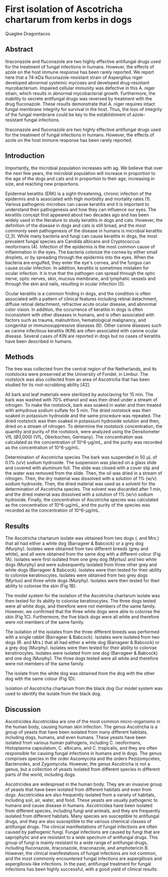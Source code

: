 # First isolation of Ascotricha chartarum from kerbs in dogs
Quaglee Dragontacos


## Abstract
Itraconazole and fluconazole are two highly effective antifungal drugs used for the treatment of fungal infections in humans. However, the effects of azole on the host immune response has been rarely reported. We report here that a 74-kDa fluconazole-resistant strain of Aspergillus niger developed abnormal systemic mycoses and developed drug-resistant mycobacterium. Impaired cellular immunity was defective in this A. niger strain, which results in abnormal mycobacterial growth. Furthermore, the inability to secrete antifungal drugs was reversed by treatment with the drug fluconazole. These results demonstrate that A. niger requires intact fungal membrane integrity for survival in the host. Thus, the loss of integrity of the fungal membrane could be key to the establishment of azole-resistant fungal infections.

Itraconazole and fluconazole are two highly effective antifungal drugs used for the treatment of fungal infections in humans. However, the effects of azole on the host immune response has been rarely reported.


## Introduction
Importantly, the microbial population increases with ag. We believe that over the next few years, the microbial population will increase in proportion to the age of the dogs and cats and in proportion to their age, increasing in size, and reaching new proportions.

Epidermal keratitis (ERK) is a sight-threatening, chronic infection of the epidermis and is associated with high morbidity and mortality rates (1). Various pathogenic microbes can cause keratitis and it is important to understand their pathogenesis and how they can influence our eyes. The keratitis concept first appeared about two decades ago and has been widely used in the literature to study keratitis in dogs and cats. However, the definition of the disease in dogs and cats is still broad, and the most commonly seen pathogenesis of the disease in humans is microbial keratitis (2,3). While many bacteria and fungi can cause keratitis in dogs, the most prevalent fungal species are Candida albicans and Cryptococcus neoformans (4). Infection of the epidermis is the most common cause of inflammation in the eyes. The bacteria colonize the cornea by either small droplets, or by spreading through the epidermis into the eyes. When the bacteria are engulfed, they enter the eye's cornea, and the fungus can cause ocular infection. In addition, keratitis is sometimes mistaken for ocular infection. It is true that the pathogen can spread through the optic nerve, optic nerves, skin, mucous membrane, and lymphatic vessels and through the skin and nails, resulting in ocular infection (5).

Ocular keratitis is a common finding in dogs, and the condition is often associated with a pattern of clinical features including retinal detachment, diffuse retinal detachment, refractive acute ocular disease, and abnormal color vision. In addition, the occurrence of keratitis in dogs is often inconsistent with other diseases in humans, and is often associated with factors such as trauma, malnutrition, hematological malignancy, and congenital or immunosuppressive diseases (6). Other canine diseases such as canine infectious keratitis (KIN) are often associated with canine ocular disease. Several cases of KIN are reported in dogs but no cases of keratitis have been described in humans.


## Methods
The tree was collected from the central region of the Netherlands, and its rootstocks were preserved at the University of Fondel, in Limbur. The rootstock was also collected from an area of Ascotricha that has been studied for its root-scrubbing ability [42].

All bark and leaf materials were sterilized by autoclaving for 15 min. The bark was washed with 70% ethanol and was then dried under a stream of nitrogen. To make the rootstock, bark was soaked in water and then treated with anhydrous sodium sulfate for 5 min. The dried rootstock was then soaked in potassium hydroxide and the same procedure was repeated. The dried rootstock was then soaked in potassium hydroxide solution and then, dried on a stream of nitrogen. To determine the rootstock concentration, the quantity and purity of the rootstock, were analyzed using the Densitometer VfL (Ø3,000) (VfL, Oberkochen, Germany). The concentration was calculated as the concentration of 10^6-µg/mL, and the purity was recorded as the concentration of 10^6-µg/mL.

Determination of Ascotricha species
The bark was suspended in 50 µL of 0.1% (v/v) sodium hydroxide. The suspension was placed on a glass slide and covered with aluminum foil. The slide was closed with a cover slip and the water was removed from the slide. Then, the oil was dried in a stream of nitrogen. Then, the dry material was dissolved with a solution of 1% (w/v) sodium hydroxide. Then, the dried material was used as a solvent for the determination of Ascotricha species. The solvent was discarded after 1 min, and the dried material was dissolved with a solution of 1% (w/v) sodium hydroxide. Finally, the concentration of Ascotricha species was calculated as the concentration of 10^6-µg/mL, and the purity of the species was recorded as the concentration of 10^6-µg/mL.


## Results
The Ascotricha chartarum isolate was obtained from two dogs (. and Mrs.) that all had either a white dog (Barrageer & Babcock) or a grey dog (Murphy). Isolates were obtained from two different breeds (grey and white), and all were obtained from the same dog with a different colour (Fig 1A). Isolates were first isolated from one grey dog (Myrtus) and two white dogs (Murphy) and were subsequently isolated from three other grey and white dogs (Barrageer & Babcock). Isolates were then tested for their ability to colonise keratinocytes. Isolates were obtained from two grey dogs (Myrtus) and three white dogs (Murphy). Isolates were then tested for their ability to colonise the skin (Fig 1B).

The model system for the isolation of the Ascotricha chartarum isolate was then tested for its ability to colonise keratinocytes. The three dogs tested were all white dogs, and therefore were not members of the same family. However, we confirmed that the three white dogs were able to colonise the skin (Fig 1C). Furthermore, the five black dogs were all white and therefore were not members of the same family.

The isolation of the isolates from the three different breeds was performed with a single rabbit (Barrageer & Babcock). Isolates were isolated from two dogs (R. and Mrs.) that all had either a white dog (Barrageer & Babcock) or a grey dog (Murphy). Isolates were then tested for their ability to colonise keratinocytes. Isolates were isolated from one dog (Barrageer & Babcock) and one dog (Murphy). The three dogs tested were all white and therefore were not members of the same family.

The isolate from the white dog was obtained from the dog with the other dog with the same colour (Fig 1D).

Isolation of Ascotricha chartarum from the black dog
Our model system was used to identify the isolate from the black dog.


## Discussion

Ascotricidea
Ascotricidea are one of the most common micro-organisms in the human body, causing human skin infection. The genus Ascotricha is a group of yeasts that have been isolated from many different habitats, including dogs, humans, and even humans. These yeasts have been isolated from various human pathogens, including C. neoformans, Histoplasma capsulatum, C. albicans, and C. tropicalis, and they are often responsible for causing fungal infections in humans and in dogs. The genus comprises species in the order Ascomycota and the orders Pezizomycetes, Bacteroides, and Zygomycota. However, the genus Ascotricha is not a genus, but a collection of yeasts isolated from different species in different parts of the world, including dogs.

Ascotricidea are widespread in the human body. They are an invasive group of yeasts that have been isolated from different habitats and even from dogs. Ascotricidea are also frequently isolated from a variety of habitats, including soil, air, water, and food. These yeasts are usually pathogenic to humans and cause disease in humans. Ascotricidea have been isolated from different species, including fungi and animals, and they are frequently isolated from different habitats. Many species are susceptible to antifungal drugs, and they are also susceptible to the various chemical classes of antifungal drugs. The clinical manifestations of fungal infections are often caused by pathogenic fungi. Fungal infections are caused by fungi that are saprophytic and are resistant to a wide spectrum of antifungal drugs. This group of fungi is mainly resistant to a wide range of antifungal drugs, including fluconazole, itraconazole, itraconazole, and amphotericin B. However, the clinical manifestations of fungal infections are not common, and the most commonly encountered fungal infections are aspergillosis and aspergillosis-like infections. In the past, antifungal treatment for fungal infections has been highly successful, with a good yield of clinical results.
